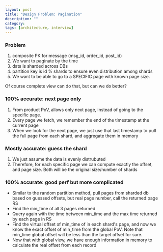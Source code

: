 ```yaml
---
layout: post
title: "Design Problem: Pagination"
description: ""
category: 
tags: [architecture, interview]
---
```


### Problem
1. composite PK for message (msg_id, order_id, post_id)
2. We want to paginate by the time
3. data is sharded across DBs
4. partition key is id % shards to ensure even distribution among shards
5. We want to be able to go to a SPECIFIC page with known page size.

Of course complete view can do that, but can we do better?

### 100% accurate: next page only
1. From product PoV, allows only next page, instead of going to the specific page. 
2. Every page we fetch, we remember the end of the timestamp at the current page
3. When we look for the next page, we just use that last timestamp to pull the full page from each shard, and aggregate them in memory

### Mostly accurate: guess the shard 
1. We just assume the data is evenly distrubuted
2. Therefore, for each specific page we can compute exactly the offset, and page size. Both will be the original size/number of shards

### 100% accurate: good perf but more complicated
* Similar to the random partition method, pull pages from sharded db based on guessed offsets, but real page number, call the returned page RS
* Find the min_time of all 3 pages returned
* Query again with the time between min_time and the max time returned by each page in RS
* Find the virtual offset of min_time of in each shard's page, and now we know the exact offset of min_time from the global PoV. Note that min_time global offset will be less than the target offset for sure.
* Now that with global view, we have enough information in memory to calculate the real offset from each record

